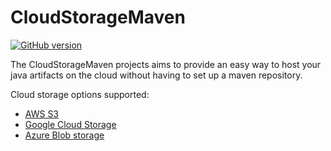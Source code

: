 # CloudStorageMaven
[![GitHub version](https://d25lcipzij17d.cloudfront.net/badge.svg?id=gh&type=6&v=1.9&x2=0)](http://badge.fury.io/gh/boennemann%2Fbadges)


The CloudStorageMaven projects aims to provide an easy way to host your java artifacts on the cloud without having to set up a maven repository.

Cloud storage options supported:

* [AWS S3](https://github.com/gkatzioura/CloudStorageMaven/tree/master/S3StorageWagon)
* [Google Cloud Storage](https://github.com/gkatzioura/CloudStorageMaven/tree/master/GoogleStorageWagon)
* [Azure Blob storage](https://github.com/gkatzioura/CloudStorageMaven/tree/master/AzureStorageWagon)
